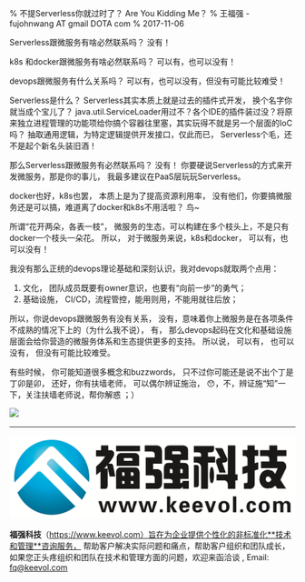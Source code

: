 % 不提Serverless你就过时了？ Are You Kidding Me？
% 王福强 - fujohnwang AT gmail DOTA com
% 2017-11-06

Serverless跟微服务有啥必然联系吗？ 没有！

k8s 和docker跟微服务有啥必然联系吗？ 可以有，也可以没有！

devops跟微服务有什么关系吗？ 可以有，也可以没有，但没有可能比较难受！


Serverless是什么？ Serverless其实本质上就是过去的插件式开发， 换个名字你就当成个宝儿了？ java.util.ServiceLoader用过不？各个IDE的插件装过没？将原来独立进程管理的功能项给你搞个容器往里塞，其实玩得不就是另一个层面的IoC吗？ 抽取通用逻辑，为特定逻辑提供开发接口，仅此而已， Serverless个毛，还不是起个新名头装旧酒！ 

那么Serverless跟微服务有必然联系吗？ 没有！ 你要硬说Serverless的方式来开发微服务，那是你的事儿， 我最多建议在PaaS层玩玩Serverless。

docker也好，k8s也罢， 本质上是为了提高资源利用率， 没有他们，你要搞微服务还是可以搞，难道离了docker和k8s不用活啦？ 鸟~

所谓“花开两朵，各表一枝”，  微服务的生态，可以构建在多个枝头上，不是只有docker一个枝头一朵花。 所以， 对于微服务来说，k8s和docker， 可以有，也可以没有！

我没有那么正统的devops理论基础和深刻认识，我对devops就取两个点用：

1. 文化， 团队成员既要有owner意识，也要有“向前一步”的勇气；
2. 基础设施， CI/CD，流程管控，能用则用，不能用就往后放；

所以，你说devops跟微服务有没有关系， 没有，意味着你上微服务是在各项条件不成熟的情况下上的（为什么我不说）， 有， 那么devops起码在文化和基础设施层面会给你营造的微服务体系和生态提供更多的支持。 所以说， 可以有， 也可以没有， 但没有可能比较难受。

有些时候， 你可能知道很多概念和buzzwords， 只不过你可能还是说不出个丁是丁卯是卯， 还好，你有扶墙老师， 可以偶尔辨证施治， 😯，不，辨证施“知”一下，关注扶墙老师说，帮你解惑 ；）

![](https://mmbiz.qpic.cn/mmbiz_png/iaS2Xlrbu6AvzdFSegKhhvJLADkIY7h3CZUHAyu5AcxOC7lBd5FOqMjHt0M41zQZtiaba4CibF4WIdZ845KKy9f5w/640?wx_fmt=png&tp=webp&wxfrom=5&wx_lazy=1)

---



![](images/fqtec-logo-h.png)

**福强科技**（https://www.keevol.com）旨在为企业提供个性化的非标准化**技术和管理**咨询服务， 帮助客户解决实际问题和痛点，帮助客户组织和团队成长， 如果您正头疼组织和团队在技术和管理方面的问题，欢迎来函洽谈 , Email: <fq@keevol.com> 









